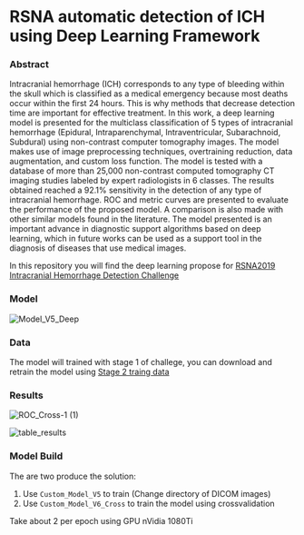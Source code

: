 # RSNA automatic detection of ICH using Deep Learning Framework

### Abstract
Intracranial hemorrhage (ICH) corresponds to any type of bleeding within the skull which is classified as a medical emergency because most deaths occur within the first 24 hours. This is why methods that decrease detection time are important for effective treatment.
In this work, a deep learning model is presented for the multiclass classification of 5 types of intracranial hemorrhage (Epidural, Intraparenchymal, Intraventricular, Subarachnoid, Subdural) using non-contrast computer tomography images. The model makes use of image preprocessing techniques, overtraining reduction, data augmentation, and custom loss function. The model is tested with a database of more than 25,000 non-contrast computed tomography CT imaging studies labeled by expert radiologists in 6 classes.
The results obtained reached a 92.1\% sensitivity in the detection of any type of intracranial hemorrhage. ROC and metric curves are presented to evaluate the performance of the proposed model. A comparison is also made with other similar models found in the literature. The model presented is an important advance in diagnostic support algorithms based on deep learning, which in future works can be used as a support tool in the diagnosis of diseases that use medical images.

In this repository you will find the deep learning propose for [RSNA2019 Intracranial Hemorrhage Detection Challenge](https://www.kaggle.com/c/rsna-intracranial-hemorrhage-detection/overview)

### Model

![Model_V5_Deep](https://user-images.githubusercontent.com/41757003/118171002-c26b3800-b3f8-11eb-937e-4458383c1430.png)


### Data

The model will trained with stage 1 of challege, you can download and retrain the model using [Stage 2 traing data](https://www.kaggle.com/c/rsna-intracranial-hemorrhage-detection/data)

### Results

![ROC_Cross-1 (1)](https://user-images.githubusercontent.com/41757003/118172510-75886100-b3fa-11eb-8e14-89f34cffc446.png)

![table_results](https://user-images.githubusercontent.com/41757003/118172788-c13b0a80-b3fa-11eb-9e0d-744ce8c0143a.PNG)

### Model Build
The are two produce the solution:

1. Use `Custom_Model_V5` to train (Change directory of DICOM images)
2. Use `Custom_Model_V6_Cross` to train the model using crossvalidation


Take about 2 per epoch using GPU nVidia 1080Ti
